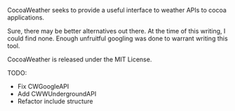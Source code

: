 CocoaWeather seeks to provide a useful interface to weather APIs to cocoa applications.

Sure, there may be better alternatives out there.
At the time of this writing, I could find none.
Enough unfruitful googling was done to warrant writing this tool.

CocoaWeather is released under the MIT License.


TODO:
- Fix CWGoogleAPI
- Add CWWUndergroundAPI
- Refactor include structure